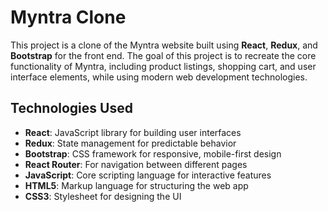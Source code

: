 # Myntra Clone

This project is a clone of the Myntra website built using **React**, **Redux**, and **Bootstrap** for the front end. The goal of this project is to recreate the core functionality of Myntra, including product listings, shopping cart, and user interface elements, while using modern web development technologies.

## Technologies Used

- **React**: JavaScript library for building user interfaces
- **Redux**: State management for predictable behavior
- **Bootstrap**: CSS framework for responsive, mobile-first design
- **React Router**: For navigation between different pages
- **JavaScript**: Core scripting language for interactive features
- **HTML5**: Markup language for structuring the web app
- **CSS3**: Stylesheet for designing the UI
